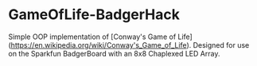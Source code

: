 # GameOfLife-BadgerHack

Simple OOP implementation of [Conway's Game of Life] (https://en.wikipedia.org/wiki/Conway's_Game_of_Life). Designed for use on the Sparkfun BadgerBoard with an 8x8 Chaplexed LED Array.
